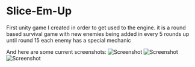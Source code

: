 # Slice-Em-Up
First unity game I created in order to get used to the engine.
it is a round based survival game with new enemies being added in every 5 rounds up until round 15
each enemy has a special mechanic


And here are some current screenshots:
![Screenshot](https://i.imgur.com/OI2GkQh.png "Game 1")
![Screenshot](https://i.imgur.com/hNUMFLm.png "Game 1")
![Screenshot](https://i.imgur.com/hjf52Jk.png "Game 1")

